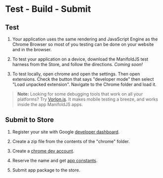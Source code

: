 ﻿# Test - Build - Submit

## Test

1. Your application uses the same rendering and JavaScript Engine as the Chrome Browser so most of you testing can be done on your website and in the browser.

2. To test your application on a device, download the ManifoldJS test harness from the Store, and follow the directions. _Coming soon!_

3. To test locally, open chrome and open the settings. Then open extensions. Check the button that says "developer mode" then select "Load unpacked extension". Navigate to the Chrome folder and load it.

  > **Note:** Looking for some debugging tools that work on all your platforms? Try [Vorlon.js](http://www.vorlonjs.com/). It makes mobile testing a breeze, and works inside the app ManifoldJS apps.

## Submit to Store

1. Register your site with Google [developer dashboard](https://support.google.com/webmasters/answer/34592?hl=en).

2. Create a zip file from the contents of the "chrome" folder.

3. Create a [chrome dev account](https://chrome.google.com/webstore/developer/dashboard).

4. Reserve the name and get [app constants](https://developer.chrome.com/webstore/publish).

5. Submit app package to the store.
